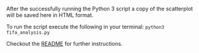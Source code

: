 After the successfully running the Python 3 script a copy of the scatterplot will be saved here in HTML format. 

To run the script execute the following in your terminal: 
`python3 fifa_analysis.py`

Checkout the [README](../README.md) for further instructions.